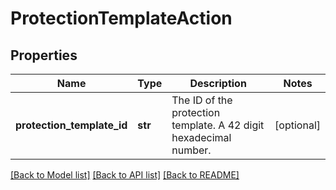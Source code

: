 # ProtectionTemplateAction

## Properties
Name | Type | Description | Notes
------------ | ------------- | ------------- | -------------
**protection_template_id** | **str** | The ID of the protection template. A 42 digit hexadecimal number. | [optional] 

[[Back to Model list]](../README.md#documentation-for-models) [[Back to API list]](../README.md#documentation-for-api-endpoints) [[Back to README]](../README.md)


